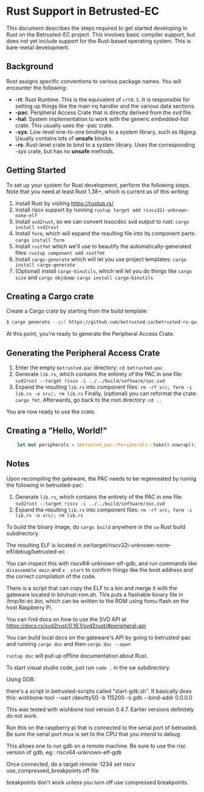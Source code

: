 # Rust Support in Betrusted-EC

This document describes the steps required to get started developing in Rust on the Betrusted-EC project.  This involves basic compiler support, but does not yet include support for the Rust-based operating system.  This is bare-metal development.

## Background

Rust assigns specific conventions to various package names.  You will encounter the following:

* **-rt**: Rust Runtime.  This is the equivalent of `crt0.S`.  It is responsible for setting up things like the main irq handler and the various data sections.
* **-pac**: Peripheral Access Crate that is directly derived from the *svd* file.
* **-hal**: System implementation to work with the generic *embedded-hal* crate.  This usually uses the *-pac* crate.
* **-sys**: Low-level one-to-one bindings to a system library, such as *libjpeg*.  Usually contains lots of **unsafe** blocks.
* **-rs**: Rust-level crate to bind to a system library.  Uses the corresponding *-sys* crate, but has no **unsafe** methods.

## Getting Started

To set up your system for Rust development, perform the following steps.  Note that you need at least Rust 1.38+, which is current as of this writing:

1. Install Rust by visiting https://rustup.rs/
2. Install riscv support by running `rustup target add riscv32i-unknown-none-elf`
3. Install `svd2rust`, so we can convert lxsocdoc svd output to rust: `cargo install svd2rust`
4. Install `form`, which will expand the resulting file into its component parts: `cargo install form`
5. Install `rustfmt` which we'll use to beautify the automatically-generated files: `rustup component add rustfmt`
6. Install `cargo-generate` which will let you use project templates: `cargo install cargo-generate`
7. (Optional) install `cargo-binutils`, which will let you do things like `cargo size` and `cargo objdump`: `cargo install cargo-binutils`

## Creating a Cargo crate

Create a Cargo crate by starting from the build template:

```sh
$ cargo generate --git https://github.com/betrusted-io/betrusted-rs-quickstart.git
```

At this point, you're ready to generate the Peripheral Access Crate.

## Generating the Peripheral Access Crate

1. Enter the empty `betrusted-pac` directory: `cd betrusted-pac`
2. Generate `lib.rs`, which contains the entirety of the PAC in one file: `svd2rust --target riscv -i ../../build/software/soc.svd`
3. Expand the resulting `lib.rs` into component files: `rm -rf src; form -i lib.rs -o src/; rm lib.rs`
Finally, (optional) you can reformat the crate: `cargo fmt`.  Afterwards, go back to the root directory: `cd ..`

You are now ready to use the crate.

## Creating a "Hello, World!"

```rust
    let mut peripherals = betrusted_pac::Peripherals::take().unwrap();
```

## Notes

Upon recompiling the gateware, the PAC needs to be regenreated by runnig the following in betrusted-pac:

1. Generate `lib.rs`, which contains the entirety of the PAC in one file: `svd2rust --target riscv -i ../../build/software/soc.svd`
2. Expand the resulting `lib.rs` into component files: `rm -rf src; form -i lib.rs -o src/; rm lib.rs`

To build the binary image, do `cargo build` anywhere in the `sw` Rust build subdirectory.

The resulting ELF is located in sw/target/riscv32i-unknown-none-elf/debug/betrusted-ec

You can inspect this with riscv64-unknown-elf-gdb, and run commands like `disassemble main` and `x _start` to confirm things
like the boot address and the correct compilation of the code.

There is a script that can copy the ELF to a bin and merge it with the gateware located in bin/rust-rom.sh. This puts
a flashable binary file in /tmp/bt-ec.bin, which can be written to the ROM using fomu-flash on the host Raspberry Pi.

You can find docs on how to use the SVD API at https://docs.rs/svd2rust/0.16.1/svd2rust/#peripheral-api

You can build local docs on the gateware's API by going to betrusted-pac and running `cargo doc` and then `cargo doc --open`

`rustup doc` will pull up offline documentation about Rust.

To start visual studio code, just run `code .` in the sw subdirectory.


Using GDB:

there's a script in betrusted-scripts called "start-gdb.sh". It basically does this:
  wishbone-tool --uart /dev/ttyS0 -b 115200 -s gdb --bind-addr 0.0.0.0

This was tested with wishbone tool version 0.4.7. Earlier versions definitely do not work.

Run this on the raspberry pi that is connected to the serial port of betrusted. Be sure
the serial port mux is set to the CPU that you intend to debug.

This allows one to run gdb on a remote machine. Be sure to use the risc version of gdb, eg.:
  riscv64-unknown-elf-gdb

Once connected, do a
  target remote <ip address of pi>:1234
  set riscv use_compressed_breakpoints off
  file <ELF file to debug to pull in symbols>

breakpoints don't work unless you turn off use compressed breakpoints.

